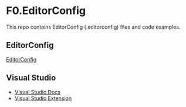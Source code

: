 # F0.EditorConfig
This repo contains EditorConfig (.editorconfig) files and code examples.

## EditorConfig
[EditorConfig](https://editorconfig.org/)

## Visual Studio
* [Visual Studio Docs](https://docs.microsoft.com/en-us/visualstudio/ide/create-portable-custom-editor-options)
* [Visual Studio Extension](https://marketplace.visualstudio.com/items?itemName=MadsKristensen.EditorConfig)
